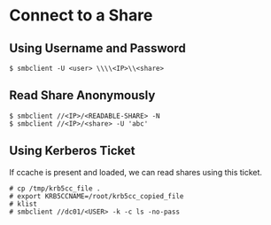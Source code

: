 # Connect to a Share
## Using Username and Password
```shell-session
$ smbclient -U <user> \\\\<IP>\\<share>
```
## Read Share Anonymously
```shell-session
$ smbclient //<IP>/<READABLE-SHARE> -N
$ smbclient //<IP>/<share> -U 'abc'
```
## Using Kerberos Ticket
If ccache is present and loaded, we can read shares using this ticket.
```shell-session
# cp /tmp/krb5cc_file .
# export KRB5CCNAME=/root/krb5cc_copied_file
# klist
# smbclient //dc01/<USER> -k -c ls -no-pass
```